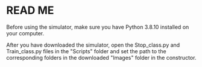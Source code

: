 # READ ME

Before using the simulator, make sure you have Python 3.8.10 installed on your computer.

After you have downloaded the simulator, open the Stop_class.py and Train_class.py files in 
the "Scripts" folder and set the path to the corresponding folders in the downloaded "Images" folder 
in the constructor.
